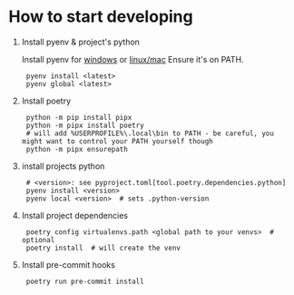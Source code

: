 # How to start developing

1. Install pyenv & project's python

    Install pyenv for [windows](https://github.com/pyenv-win/pyenv-win/blob/master/docs/installation.md) or [linux/mac](https://github.com/pyenv/pyenv#installation)
    Ensure it's on PATH.

        pyenv install <latest>
        pyenv global <latest>

2. Install poetry

        python -m pip install pipx
        python -m pipx install poetry
        # will add %USERPROFILE%\.local\bin to PATH - be careful, you might want to control your PATH yourself though
        python -m pipx ensurepath  

3. install projects python

        # <version>: see pyproject.toml[tool.poetry.dependencies.python]
        pyenv install <version>
        pyenv local <version>  # sets .python-version

4. Install project dependencies

        poetry config virtualenvs.path <global path to your venvs>  # optional
        poetry install  # will create the venv

5. Install pre-commit hooks

        poetry run pre-commit install
